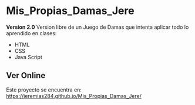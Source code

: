 # Mis_Propias_Damas_Jere

**Version 2.0**
Version libre de un Juego de Damas que intenta aplicar todo lo aprendido en clases:

- HTML 
- CSS
- Java Script

## Ver Online
Este proyecto se encuentra en: https://jeremias284.github.io/Mis_Propias_Damas_Jere/
